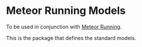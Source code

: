 # Meteor Running Models

To be used in conjunction with [Meteor Running](http://github.com/simonv3/meteor-running).

This is the package that defines the standard models.
